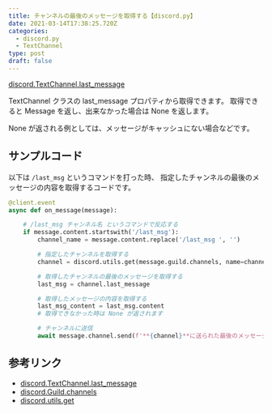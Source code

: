 ```yaml
---
title: チャンネルの最後のメッセージを取得する【discord.py】
date: 2021-03-14T17:38:25.720Z
categories:
  - discord.py
  - TextChannel
type: post
draft: false
---
```


[discord.TextChannel.last_message](https://discordpy.readthedocs.io/ja/latest/api.html#discord.TextChannel.last_message)

TextChannel クラスの last_message プロパティから取得できます。 取得できると Message を返し、出来なかった場合は None を返します。

None が返される例としては、メッセージがキャッシュにない場合などです。

## サンプルコード

以下は `/last_msg` というコマンドを打った時、
指定したチャンネルの最後のメッセージの内容を取得するコードです。

```python
@client.event
async def on_message(message):

    # /last_msg チャンネル名 というコマンドで反応する
    if message.content.startswith('/last_msg'):
        channel_name = message.content.replace('/last_msg ', '')

        # 指定したチャンネルを取得する
        channel = discord.utils.get(message.guild.channels, name=channel_name)

        # 取得したチャンネルの最後のメッセージを取得する
        last_msg = channel.last_message

        # 取得したメッセージの内容を取得する
        last_msg_content = last_msg.content
        # 取得できなかった時は None が返されます

        # チャンネルに送信
        await message.channel.send(f'**{channel}**に送られた最後のメッセージ : {last_msg_content}')
```

## 参考リンク
 - [discord.TextChannel.last_message](https://discordpy.readthedocs.io/ja/latest/api.html#discord.TextChannel.last_message)
 - [discord.Guild.channels](https://discordpy.readthedocs.io/ja/latest/api.html?highlight=message#discord.Guild.channels)
 - [discord.utils.get](https://discordpy.readthedocs.io/ja/latest/api.html#discord.utils.get)